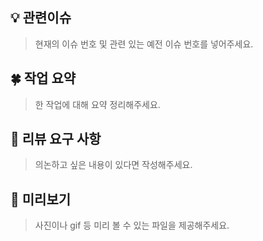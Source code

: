 ## :bulb: 관련이슈
> 현재의 이슈 번호 및 관련 있는 예전 이슈 번호를 넣어주세요.
## :four_leaf_clover: 작업 요약
> 한 작업에 대해 요약 정리해주세요.
## :speech_balloon: 리뷰 요구 사항
> 의논하고 싶은 내용이 있다면 작성해주세요.
## :yellow_heart: 미리보기
> 사진이나 gif 등 미리 볼 수 있는 파일을 제공해주세요.
